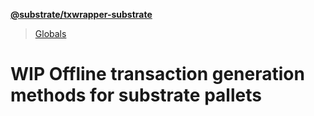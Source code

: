 **[@substrate/txwrapper-substrate](README.md)**

> [Globals](globals.md)

# WIP Offline transaction generation methods for substrate pallets
